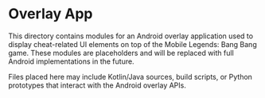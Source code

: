 # Overlay App

This directory contains modules for an Android overlay application used to display
cheat-related UI elements on top of the Mobile Legends: Bang Bang game. These
modules are placeholders and will be replaced with full Android implementations
in the future.

Files placed here may include Kotlin/Java sources, build scripts, or Python
prototypes that interact with the Android overlay APIs.
